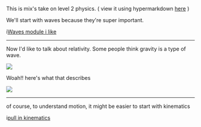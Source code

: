 This is mix's take on level 2 physics. ( view it using hypermarkdown [here](https://hypermarkdown.herokuapp.com/mixmix/example-course/blob/master/mix-recipe.md) )

We'll start with waves because they're super important.

i[Waves module i like](https://github.com/mixmix/example-course/blob/master/Waves.md)

---

Now I'd like to talk about relativity. Some people think gravity is a type of wave.

![](http://www.infinite-energy.com/images/cantrelleq2.jpg)

Woah!!  here's what that describes

![](http://i.space.com/images/i/000/021/853/i02/gravity-probe-b.jpg?1348009189)

---

of course, to understand motion, it might be easier to start with kinematics

i[pull in kinematics](https://github.com/mixmix/example-course/blob/master/kinematics.md)
